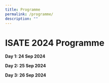 ```yaml
---
title: Programme
permalink: /programme/
description: ""
---
```

# ISATE 2024 Programme


**Day 1: 24 Sep 2024**


**Day 2: 25 Sep 2024**


**Day 3: 26 Sep 2024**
